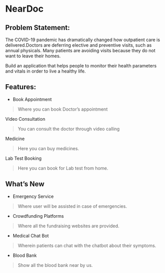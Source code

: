 # NearDoc

## Problem Statement:
The COVID-19 pandemic has dramatically changed how outpatient care is delivered.Doctors are deferring elective and preventive visits, such as annual physicals. Many patients are avoiding visits because they do not want to leave their homes.

Build an application that helps people to monitor their health parameters and vitals in order to live a healthy life. 

## Features:

* Book Appointment
> Where you can book Doctor’s appointment

Video Consultation
> You can consult the doctor through video calling

Medicine
> Here you can buy medicines. 

Lab Test Booking
> Here you can book for Lab test from home.



## What’s New
* Emergency Service
> Where user will be assisted in case of emergencies.

* Crowdfunding Platforms
> Where all the fundraising websites are provided.

* Medical Chat Bot
> Wherein patients can chat with the chatbot about their symptoms.

* Blood Bank
> Show all the blood bank near by us.

